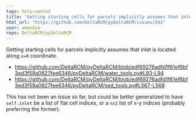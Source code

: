 ```yaml
---
tags: help-wanted
title: "Getting starting cells for parcels implicitly assumes that inlet is located along x=0 coordinate"
html_url: "https://github.com/DeltaRCM/pyDeltaRCM/issues/241"
user: amoodie
repo: DeltaRCM/pyDeltaRCM
---
```


Getting starting cells for parcels implicitly assumes that inlet is located along `x=0` coordinate.

* https://github.com/DeltaRCM/pyDeltaRCM/blob/edf69276adfd1f61ef6bf3ed3f59a0827fee6346/pyDeltaRCM/water_tools.py#L93-L94
* https://github.com/DeltaRCM/pyDeltaRCM/blob/edf69276adfd1f61ef6bf3ed3f59a0827fee6346/pyDeltaRCM/sed_tools.py#L567-L568

This has not been an issue so far, but could be better generalized to have `self.inlet` be a list of flat cell indices, or a `nx2` list of x-y indices (probably preferring the former).